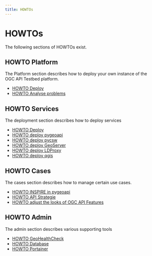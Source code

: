 ```yaml
---
title: HOWTOs
---
```


# HOWTOs

The following sections of HOWTOs exist.

## HOWTO Platform

The Platform section describes how to deploy your own instance of the OGC API Testbed platform.

* [HOWTO Deploy](howto_platform.md)
* [HOWTO Analyse problems](howto_errors.md)

## HOWTO Services
The deployment section describes how to deploy services

* [HOWTO Deploy](howto_deploy.md)
* [HOWTO deploy pygeoapi](howto_pygeoapi.md)
* [HOWTO deploy pycsw](howto_pycsw.md)
* [HOWTO deploy GeoServer](howto_geoserver.md)
* [HOWTO deploy LDProxy](howto_ldproxy.md)
* [HOWTO deploy qgis](howto_qgis.md)

## HOWTO Cases

The cases section describes how to manage certain use cases.

* [HOWTO INSPIRE in pygeoapi](howto_inspire.md)
* [HOWTO API Strategie](howto_api_strategie.md)
* [HOWTO adjust the looks of OGC API Features](howto_skinning.md)

## HOWTO Admin

The admin section describes various supporting tools

* [HOWTO GeoHealthCheck](howto_ghc.md)
* [HOWTO Database](howto_database.md)
* [HOWTO Portainer](howto_portainer.md)

